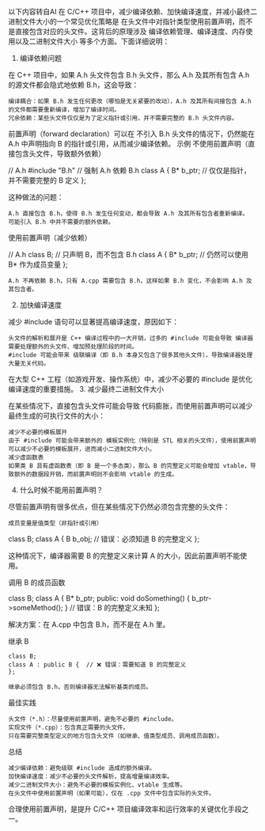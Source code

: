 以下内容转自AI
在 C/C++ 项目中，减少编译依赖、加快编译速度，并减小最终二进制文件大小的一个常见优化策略是 在头文件中对指针类型使用前置声明，而不是直接包含对应的头文件。这背后的原理涉及 编译依赖管理、编译速度、内存使用以及二进制文件大小 等多个方面。下面详细说明：
1. 编译依赖问题

在 C++ 项目中，如果 A.h 头文件包含 B.h 头文件，那么 A.h 及其所有包含 A.h 的源文件都会隐式地依赖 B.h，这会导致：

    编译耦合：如果 B.h 发生任何更改（哪怕是无关紧要的改动），A.h 及其所有间接包含 A.h 的文件都需要重新编译，增加了编译时间。
    冗余依赖：某些头文件仅仅是为了定义指针或引用，并不需要完整的 B.h 头文件内容。

前置声明（forward declaration）可以在 不引入 B.h 头文件的情况下，仍然能在 A.h 中声明指向 B 的指针或引用，从而减少编译依赖。
示例
不使用前置声明（直接包含头文件，导致额外依赖）

// A.h
#include "B.h"  // 强制 A.h 依赖 B.h
class A {
    B* b_ptr;  // 仅仅是指针，并不需要完整的 B 定义
};

这种做法的问题：

    A.h 直接包含 B.h，使得 B.h 发生任何变动，都会导致 A.h 及其所有包含者重新编译。
    可能引入 B.h 中并不需要的额外依赖。

使用前置声明（减少依赖）

// A.h
class B;  // 只声明 B，而不包含 B.h
class A {
    B* b_ptr;  // 仍然可以使用 B* 作为成员变量
};

    A.h 不再依赖 B.h，只有 A.cpp 需要包含 B.h，这样如果 B.h 变化，不会影响 A.h 及其包含者。

2. 加快编译速度

减少 #include 语句可以显著提高编译速度，原因如下：

    头文件的解析和展开是 C++ 编译过程中的一大开销，过多的 #include 可能会导致 编译器需要处理额外的头文件、增加预处理阶段的时间。
    #include 可能会带来 级联编译（即 B.h 本身又包含了很多其他头文件），导致编译器处理大量无关代码。

在大型 C++ 工程（如游戏开发、操作系统）中，减少不必要的 #include 是优化编译速度的重要措施。
3. 减少最终二进制文件大小

在某些情况下，直接包含头文件可能会导致 代码膨胀，而使用前置声明可以减少最终生成的可执行文件的大小：

    减少不必要的模板展开
    由于 #include 可能会带来额外的 模板实例化（特别是 STL 相关的头文件），使用前置声明可以减少不必要的模板展开，进而减小二进制文件大小。
    减少虚函数表
    如果类 B 具有虚函数表（即 B 是一个多态类），那么 B 的完整定义可能会增加 vtable，导致额外的数据段开销，而前置声明则不会影响 vtable 的生成。

4. 什么时候不能用前置声明？

尽管前置声明有很多优点，但在某些情况下仍然必须包含完整的头文件：

    成员变量是值类型（非指针或引用）

class B;
class A {
    B b_obj;  //  错误：必须知道 B 的完整定义
};

这种情况下，编译器需要 B 的完整定义来计算 A 的大小，因此前置声明不能使用。

调用 B 的成员函数

class B;
class A {
    B* b_ptr;
public:
    void doSomething() { b_ptr->someMethod(); }  //  错误：B 的完整定义未知
};

解决方案：在 A.cpp 中包含 B.h，而不是在 A.h 里。

继承 B

    class B;
    class A : public B {  // ❌ 错误：需要知道 B 的完整定义
    };

    继承必须包含 B.h，否则编译器无法解析基类的成员。

最佳实践

    头文件（*.h）：尽量使用前置声明，避免不必要的 #include。
    实现文件（*.cpp）：包含真正需要的头文件。
    只在需要完整类型定义的地方包含头文件（如继承、值类型成员、调用成员函数）。

总结

    减少编译依赖：避免级联 #include 造成的额外编译。
    加快编译速度：减少不必要的头文件解析，提高增量编译效率。
    减少二进制文件大小：避免不必要的模板实例化、vtable 生成等。
    在头文件中使用前置声明（如果可能），仅在 .cpp 文件中包含实际的头文件。

合理使用前置声明，是提升 C/C++ 项目编译效率和运行效率的关键优化手段之一。